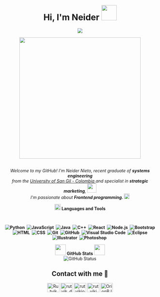 <div align="center">
<h1><b>Hi, I'm Neider </b> <img src="https://github.com/TheDudeThatCode/TheDudeThatCode/blob/master/Assets/wave.gif" width="50px"></h1>
</div>

<p align="center">
    <a href="https://github.com/DenverCoder1/readme-typing-svg"><img src="https://readme-typing-svg.herokuapp.com?font=Time+New+Roman&color=cyan&size=25&center=true&vCenter=true&width=600&height=100&lines=Ing.+Neider+Nieto;Developer+Front-End;Systems+Engineering;Active+Learner/Researcher;Love+to+learn+new+stuffs"></a>
</p>


<div align="center">
<img src="https://i.imgur.com/8MupZHY.gif" width="400px" />
</div>
<br>  
 
 <p align="center">
  <em>
    Welcome to my GitHub! I'm Neider Nieto, recent graduate of <b>systems engineering</b> <br>from the <a href="https://www.unisangil.edu.co/" target="_blank">University of San Gil - Colombia </a>and specialist in <b>strategic marketing</b>, <img src="https://github.com/TheDudeThatCode/TheDudeThatCode/blob/master/Assets/Developer.gif" width="30px"> <br> I'm passionate about <b>Frontend programming. 
    <img src="https://github.com/TheDudeThatCode/TheDudeThatCode/blob/master/Assets/Rocket.gif" width="18px">
  </em> 
</p>

<div align="center">
  <img src="https://media2.giphy.com/media/QssGEmpkyEOhBCb7e1/giphy.gif?cid=ecf05e47a0n3gi1bfqntqmob8g9aid1oyj2wr3ds3mg700bl&rid=giphy.gif" width ="20"><b> Languages and Tools</b>

<p align="center">
&nbsp;

![Python](https://img.shields.io/badge/-Python-05122A?style=flat&logo=python)&nbsp;
![JavaScript](https://img.shields.io/badge/-JavaScript-05122A?style=flat&logo=javascript)&nbsp;
![Java](https://img.shields.io/badge/-Java-05122A?style=flat&logo=Java&logoColor=FFA518)&nbsp;
![C++](https://img.shields.io/badge/-C++-05122A?style=flat&logo=C%2B%2B&logoColor=00599C)&nbsp;
![React](https://img.shields.io/badge/-React-05122A?style=flat&logo=react)&nbsp;
![Node.js](https://img.shields.io/badge/-Node.js-05122A?style=flat&logo=node.js)&nbsp;
![Bootstrap](https://img.shields.io/badge/-Bootstrap-05122A?style=flat&logo=bootstrap&logoColor=563D7C)\
![HTML](https://img.shields.io/badge/-HTML-05122A?style=flat&logo=HTML5)&nbsp;
![CSS](https://img.shields.io/badge/-CSS-05122A?style=flat&logo=CSS3&logoColor=1572B6)&nbsp;
![Git](https://img.shields.io/badge/-Git-05122A?style=flat&logo=git)&nbsp;
![GitHub](https://img.shields.io/badge/-GitHub-05122A?style=flat&logo=github)&nbsp;
![Visual Studio Code](https://img.shields.io/badge/-Visual%20Studio%20Code-05122A?style=flat&logo=visual-studio-code&logoColor=007ACC)&nbsp;
![Eclipse](https://img.shields.io/badge/-Eclipse-05122A?style=flat&logo=eclipse-ide&logoColor=2C2255)\
![Illustrator](https://img.shields.io/badge/-Illustrator-05122A?style=flat&logo=adobe-illustrator)&nbsp;
![Photoshop](https://img.shields.io/badge/-Photoshop-05122A?style=flat&logo=adobe-photoshop)&nbsp;
</p>
</div>
<div align="center">
    <a>
      <img src="https://media.giphy.com/media/iY8CRBdQXODJSCERIr/giphy.gif" width="35"><b> GitHub Stats</b></b>
      <img src="https://github-readme-stats-eight-theta.vercel.app/api/top-langs/?username=nesnidev&layout=compact&langs_count=8&theme=algolia" width="35"/>
    <a/> 
</div>
<div align="center">
  <img src="https://github-readme-stats.vercel.app/api?username=nesnidev&count_private=true&show_icons=true&theme=great-gatsby" alt="GitHub Status"/>
</div>
<div>
  <h2 align="center">Contact with me 📝 </h2>
  <p align="center">
  <a href="https://www.youtube.com/" target="blank"><img align="center" src="https://cdn.jsdelivr.net/npm/simple-icons@3.0.1/icons/youtube.svg" alt="Rutvik Dev / Desg" height="30" width="40" /></a>
  <a href="https://www.instagram.com/neider_niet0/" target="blank"><img align="center" src="https://cdn.jsdelivr.net/npm/simple-icons@3.0.1/icons/instagram.svg" alt="rutvik_dev.desg" height="30" width="40" /></a>
  <a href="https://www.linkedin.com/in/neider-stith-nieto-rodriguez-767869226/" target="blank"><img align="center" src="https://cdn.jsdelivr.net/npm/simple-icons@3.0.1/icons/linkedin.svg" alt="rutvikjoshi" height="30" width="40" /></a>
  <a href="https://www.behance.net/" target="blank"><img align="center" src="https://cdn.jsdelivr.net/npm/simple-icons@3.0.1/icons/behance.svg" alt="rutvikj" height="30" width="40" /></a>
  <a href="https://www.hackerrank.com/" target="blank"><img align="center" src="https://cdn.jsdelivr.net/npm/simple-icons@3.0.1/icons/hackerrank.svg" alt="OrionRJ7" height="30" width="40" /></a>
  </p>
</8div>
